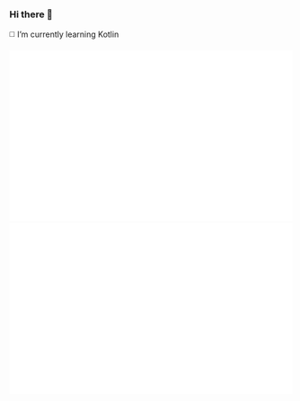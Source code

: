 ### Hi there 👋
◻️  I’m currently learning Kotlin

<!--

◻️  I’m currently working on audio plugins in JUCE<br />◻️  I’m currently learning JS and Kotlin
- 🔭 I’m currently working on 
- 🌱 I’m currently learning ...
- 👯 I’m looking to collaborate on ...
- 🤔 I’m looking for help with ...
- 💬 Ask me about ...
- 📫 How to reach me: ...
- 😄 Pronouns: ...
- ⚡ Fun fact: ...
![CodeWars](https://www.codewars.com/users/jarekopaczewski/badges/large)<br />
!
-->



![Lang](https://github.com/jarekkopaczewski/Stats/blob/d60ed8a09c60646a4aecd82761f53b6860a09f8a/generated/languages.svg) 
![Stats](https://github.com/jarekkopaczewski/Stats/blob/d60ed8a09c60646a4aecd82761f53b6860a09f8a/generated/overview.svg)






